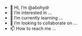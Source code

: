 - 👋 Hi, I’m @abohydr
- 👀 I’m interested in ...
- 🌱 I’m currently learning ...
- 💞️ I’m looking to collaborate on ...
- 📫 How to reach me ...

<!---
abohydr/abohydr is a ✨ special ✨ repository because its `README.md` (this file) appears on your GitHub profile.
You can click the Preview link to take a look at your changes.
--->
